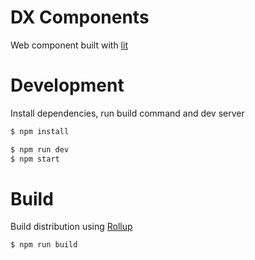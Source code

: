 # DX Components

Web component built with [lit](https://lit.dev/)

# Development

Install dependencies, run build command and dev server

```bash
$ npm install
```

```bash
$ npm run dev
$ npm start
```

# Build

Build distribution using [Rollup](https://rollupjs.org/guide/en/)

```bash
$ npm run build
```